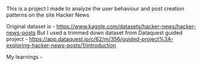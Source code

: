 This is a project I made to analyze the user behaviour and post creation patterns on the site Hacker News

Original dataset is - https://www.kaggle.com/datasets/hacker-news/hacker-news-posts
But I used a trimmed down dataset from Dataquest guided project - https://app.dataquest.io/c/62/m/356/guided-project%3A-exploring-hacker-news-posts/1/introduction 

My learnings - 
